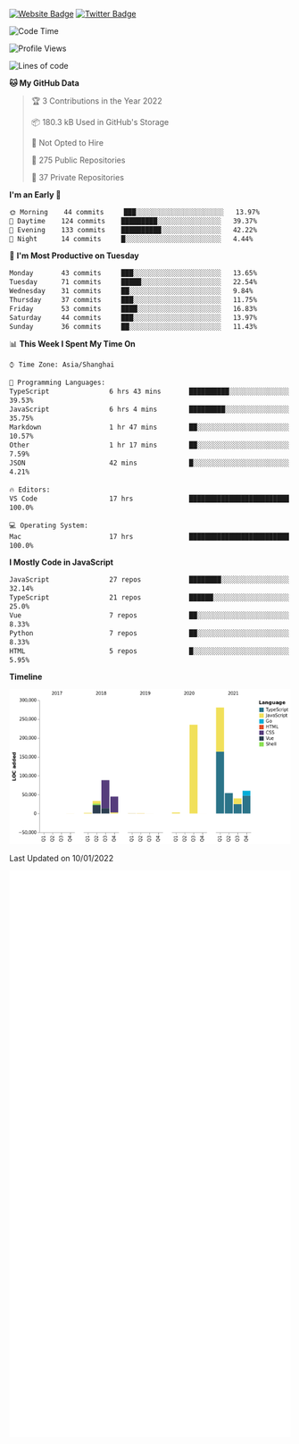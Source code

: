 [![Website Badge](https://img.shields.io/badge/-caos.me-444444?style=flat&logo=Google-Chrome&logoColor=f2f2f2&link=https://caos.me)](https://caos.me)
[![Twitter Badge](https://img.shields.io/badge/-@caosbad-1da1f2?style=flat&labelColor=1ca0f1&logo=twitter&logoColor=white&link=https://twitter.com/caosbad)](https://twitter.com/caosbad)



<!--START_SECTION:waka-->
![Code Time](http://img.shields.io/badge/Code%20Time-69%20hrs%2025%20mins-blue)

![Profile Views](http://img.shields.io/badge/Profile%20Views-42-blue)

![Lines of code](https://img.shields.io/badge/From%20Hello%20World%20I%27ve%20Written-843%20Thousand%20lines%20of%20code-blue)

**🐱 My GitHub Data** 

> 🏆 3 Contributions in the Year 2022
 > 
> 📦 180.3 kB Used in GitHub's Storage 
 > 
> 🚫 Not Opted to Hire
 > 
> 📜 275 Public Repositories 
 > 
> 🔑 37 Private Repositories  
 > 
**I'm an Early 🐤** 

```text
🌞 Morning    44 commits     ███░░░░░░░░░░░░░░░░░░░░░░   13.97% 
🌆 Daytime    124 commits    █████████░░░░░░░░░░░░░░░░   39.37% 
🌃 Evening    133 commits    ██████████░░░░░░░░░░░░░░░   42.22% 
🌙 Night      14 commits     █░░░░░░░░░░░░░░░░░░░░░░░░   4.44%

```
📅 **I'm Most Productive on Tuesday** 

```text
Monday       43 commits     ███░░░░░░░░░░░░░░░░░░░░░░   13.65% 
Tuesday      71 commits     █████░░░░░░░░░░░░░░░░░░░░   22.54% 
Wednesday    31 commits     ██░░░░░░░░░░░░░░░░░░░░░░░   9.84% 
Thursday     37 commits     ███░░░░░░░░░░░░░░░░░░░░░░   11.75% 
Friday       53 commits     ████░░░░░░░░░░░░░░░░░░░░░   16.83% 
Saturday     44 commits     ███░░░░░░░░░░░░░░░░░░░░░░   13.97% 
Sunday       36 commits     ██░░░░░░░░░░░░░░░░░░░░░░░   11.43%

```


📊 **This Week I Spent My Time On** 

```text
⌚︎ Time Zone: Asia/Shanghai

💬 Programming Languages: 
TypeScript               6 hrs 43 mins       ██████████░░░░░░░░░░░░░░░   39.53% 
JavaScript               6 hrs 4 mins        █████████░░░░░░░░░░░░░░░░   35.75% 
Markdown                 1 hr 47 mins        ██░░░░░░░░░░░░░░░░░░░░░░░   10.57% 
Other                    1 hr 17 mins        ██░░░░░░░░░░░░░░░░░░░░░░░   7.59% 
JSON                     42 mins             █░░░░░░░░░░░░░░░░░░░░░░░░   4.21%

🔥 Editors: 
VS Code                  17 hrs              █████████████████████████   100.0%

💻 Operating System: 
Mac                      17 hrs              █████████████████████████   100.0%

```

**I Mostly Code in JavaScript** 

```text
JavaScript               27 repos            ████████░░░░░░░░░░░░░░░░░   32.14% 
TypeScript               21 repos            ██████░░░░░░░░░░░░░░░░░░░   25.0% 
Vue                      7 repos             ██░░░░░░░░░░░░░░░░░░░░░░░   8.33% 
Python                   7 repos             ██░░░░░░░░░░░░░░░░░░░░░░░   8.33% 
HTML                     5 repos             █░░░░░░░░░░░░░░░░░░░░░░░░   5.95%

```


**Timeline**

![Chart not found](https://raw.githubusercontent.com/caosbad/caosbad/master/charts/bar_graph.png) 


 Last Updated on 10/01/2022
<!--END_SECTION:waka-->


![Metrics](https://github.com/caosbad/CaosBad/blob/master/github-metrics.svg)
